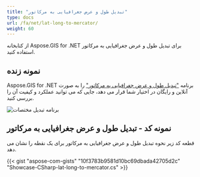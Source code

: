```yaml
---
title: "تبدیل طول و عرض جغرافیایی به مرکاتور"
type: docs
url: /fa/net/lat-long-to-mercator/
weight: 60
---
```


از کتابخانه Aspose.GIS for .NET برای تبدیل طول و عرض جغرافیایی به مرکاتور استفاده کنید.

## **نمونه زنده**

Aspose.GIS for .NET برنامه ["تبدیل طول و عرض جغرافیایی به مرکاتور"](https://products.aspose.app/gis/transformation/lat-long-to-mercator) را به صورت آنلاین و رایگان در اختیار شما قرار می دهد، جایی که می توانید عملکرد و کیفیت آن را بررسی کنید.

![برنامه تبدیل مختصات](transform-coordinates.png)

## **نمونه کد - تبدیل طول و عرض جغرافیایی به مرکاتور**

قطعه کد زیر نحوه تبدیل طول و عرض جغرافیایی به مرکاتور برای یک نقطه را نشان می دهد.

{{< gist "aspose-com-gists" "10f3783b9581d10bc69dbada42705d2c" "Showcase-CSharp-lat-long-to-mercator.cs" >}}
